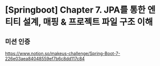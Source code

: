 # [Springboot] Chapter 7. JPA를 통한 엔티티 설계, 매핑 & 프로젝트 파일 구조 이해
## 미션 인증
https://www.notion.so/makeus-challenge/Spring-Boot-7-226e03aea84048559ef7b6c8dd117c84